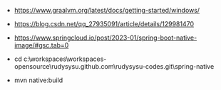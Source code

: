 - https://www.graalvm.org/latest/docs/getting-started/windows/
- https://blog.csdn.net/qq_27935091/article/details/129981470
- https://www.springcloud.io/post/2023-01/spring-boot-native-image/#gsc.tab=0

- cd c:\workspaces\workspaces-opensource\rudysysu.github.com\rudysysu-codes.git\spring-native
- mvn native:build

